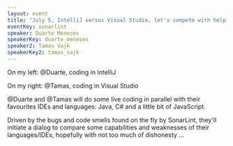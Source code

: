 ```yaml
---
layout: event
title: "July 5, IntelliJ versus Visual Studio, let's compete with help of SonarLint"
eventKey: sonarlint
speaker: Duarte Meneses
speakerKey: duarte_meneses
speaker2: Tamas Vajk
speakerKey2: tamas_vajk
---
```


On my left: @Duarte, coding in IntelliJ

On my right: @Tamas, coding in Visual Studio

@Duarte and @Tamas will do some live coding in parallel with their favourites IDEs and languages: Java, C# and a little bit of JavaScript. 

Driven by the bugs and code smells found on the fly by SonarLint, they'll initiate a dialog to compare some capabilities and weaknesses of their languages/IDEs, hopefully with not too much of dishonesty ...